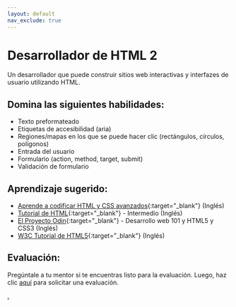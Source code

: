 ```yaml
---
layout: default
nav_exclude: true
---
```

# Desarrollador de HTML 2

Un desarrollador que puede construir sitios web interactivas y interfazes de usuario utilizando HTML.

## Domina las siguientes habilidades:

- Texto preformateado
- Etiquetas de accesibilidad (aria)
- Regiones/mapas en los que se puede hacer clic (rectángulos, círculos, polígonos)
- Entrada del usuario
- Formulario (action, method, target, submit)
- Validación de formulario

## Aprendizaje sugerido:

- [Aprende a codificar HTML y CSS avanzados](https://learn.shayhowe.com/advanced-html-css/){:target="\_blank"} (Inglés)
- [Tutorial de HTML](https://www.htmldog.com/guides/css/intermediate/){:target="\_blank"} - Intermedio (Inglés)
- [El Proyecto Odin](https://www.theodinproject.com/){:target="\_blank"} - Desarrollo web 101 y HTML5 y CSS3 (Inglés)
- [W3C Tutorial de HTML5](http://www.w3schools.com/html/){:target="\_blank"} (Inglés)

## Evaluación:

Pregúntale a tu mentor si te encuentras listo para la evaluación. Luego, haz clic [aquí](https://webdev.codex.academy/mastery-eval-2?badge=7S3UMjXhQNqw7g484oBh-g) para solicitar una evaluación.

[.](level-2)
